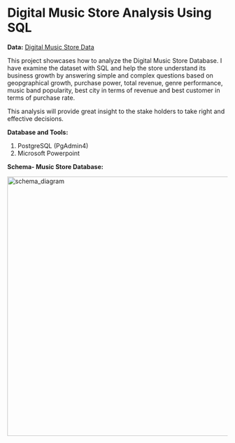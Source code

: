 # Digital Music Store Analysis Using SQL

**Data:** [Digital Music Store Data](https://github.com/souptik-d/Portfolio_projects/tree/main/Digital%20Music%20Store%20Analysis/Datasets)

This project showcases how to analyze the Digital Music Store Database. I have examine the dataset with SQL and help the store understand its business growth by answering simple and complex questions based on geopgraphical growth, purchase power, total revenue, genre performance, music band popularity, best city in terms of revenue and best customer in terms of purchase rate.

This analysis will provide great insight to the stake holders to take right and effective decisions.

**Database and Tools:**
1. PostgreSQL (PgAdmin4)
2. Microsoft Powerpoint

**Schema- Music Store Database:**

<img width="594" alt="schema_diagram" src="https://github.com/souptik-d/Portfolio_projects/assets/128696109/c1d7b65c-0cb7-4d13-9de4-f8059b666f7c">
